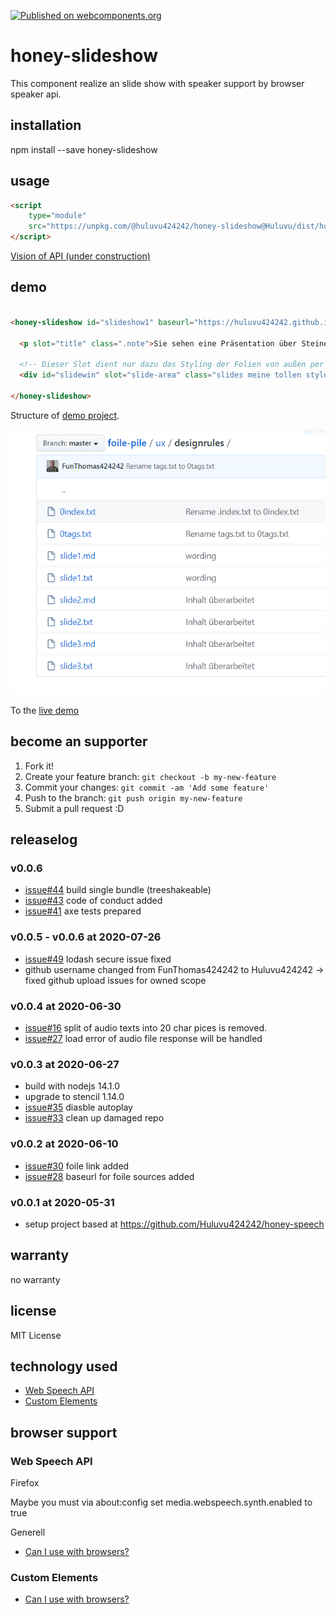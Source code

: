 [![Published on webcomponents.org](https://img.shields.io/badge/webcomponents.org-published-blue.svg)](https://www.webcomponents.org/element/@huluvu424242/honey-slideshow)

# honey-slideshow

This component realize an slide show with speaker support by browser speaker api.

## installation

npm install --save honey-slideshow

## usage

```html
<script 
    type="module" 
    src="https://unpkg.com/@huluvu424242/honey-slideshow@Huluvu/dist/honey-slideshow/honey-slideshow.js">
</script>
```

[Vision of API (under construction)](src/components/honey-slideshow/readme.md)

## demo

<!--
```
<custom-element-demo>
  <template>
    <link rel="import" href="docs/index.html">
    <next-code-block></next-code-block>
  </template>
</custom-element-demo>
```
-->
```html

<honey-slideshow id="slideshow1" baseurl="https://huluvu424242.github.io/foile-pile/ux/designrules/">

  <p slot="title" class=".note">Sie sehen eine Präsentation über Steine</p>

  <!-- Dieser Slot dient nur dazu das Styling der Folien von außen per CSS beeinflussen zu können -->
  <div id="slidewin" slot="slide-area" class="slides meine tollen styles sind dabei"></div>

</honey-slideshow>

```
Structure of [demo project](https://github.com/Huluvu424242/foile-pile/tree/master/explainations/ux/designrules).

![Folderstructure](./docs/img/FolderStructure.png)

To the [live demo](https://huluvu424242.github.io/honey-slideshow/index.html)

## become an supporter

1. Fork it!
2. Create your feature branch: `git checkout -b my-new-feature`
3. Commit your changes: `git commit -am 'Add some feature'`
4. Push to the branch: `git push origin my-new-feature`
5. Submit a pull request :D

## releaselog

### v0.0.6

* [issue#44](https://github.com/Huluvu424242/honey-slideshow/issues/44) build single bundle (treeshakeable)
* [issue#43](https://github.com/Huluvu424242/honey-slideshow/issues/43) code of conduct added
* [issue#41](https://github.com/Huluvu424242/honey-slideshow/issues/41) axe tests prepared

### v0.0.5 - v0.0.6 at 2020-07-26

* [issue#49](https://github.com/Huluvu424242/honey-slideshow/issues/49) lodash secure issue fixed
* github username changed from FunThomas424242 to Huluvu424242 -> fixed github upload issues for owned scope

### v0.0.4 at 2020-06-30

* [issue#16](https://github.com/Huluvu424242/honey-slideshow/issues/16) split of audio texts into 20 char pices is removed. 
* [issue#27](https://github.com/Huluvu424242/honey-slideshow/issues/27) load error of audio file response will be handled 

### v0.0.3 at 2020-06-27

* build with nodejs 14.1.0
* upgrade to stencil 1.14.0
* [issue#35](https://github.com/Huluvu424242/honey-slideshow/issues/35) diasble autoplay
* [issue#33](https://github.com/Huluvu424242/honey-slideshow/issues/33) clean up damaged repo

### v0.0.2 at 2020-06-10

* [issue#30](https://github.com/Huluvu424242/honey-slideshow/issues/30) foile link added
* [issue#28](https://github.com/Huluvu424242/honey-slideshow/issues/28) baseurl for foile sources added

### v0.0.1 at 2020-05-31

* setup project based at https://github.com/Huluvu424242/honey-speech

## warranty

no warranty

## license

MIT License

## technology used

* [Web Speech API](https://developer.mozilla.org/en-US/docs/Web/API/Web_Speech_API)
* [Custom Elements](https://developer.mozilla.org/en-US/docs/Web/API/Window/customElements)


## browser support

### Web Speech API

Firefox

Maybe you must via about:config set media.webspeech.synth.enabled to true 

Generell

* [Can I use with browsers?](https://caniuse.com/#feat=speech-synthesis)

### Custom Elements

* [Can I use with browsers?](https://caniuse.com/#feat=mdn-api_window_customelements)
